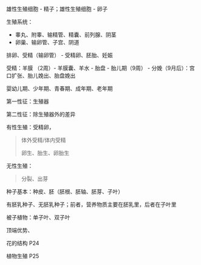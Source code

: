 雄性生殖细胞 - 精子；雄性生殖细胞 - 卵子    

生殖系统：  

- 睾丸、附睾、输精管、精囊、前列腺、阴茎  
- 卵巢、输卵管、子宫、阴道  

排卵、受精（输卵管） - 受精卵、胚胎、妊娠  

受精：羊膜 （2周）- 羊膜囊、羊水 - 胎盘 - 胎儿期（9周） - 分娩（9月后）：宫口扩张、胎儿娩出、胎盘娩出  

婴幼儿期、少年期、青春期、成年期、老年期  

第一性征：生殖器

第二性征：除生殖器外的差异

有性生殖：受精卵，

>  体外受精/体内受精    
> 
> 卵生、胎生、卵胎生  

无性生殖：  

> 分裂、出芽  

种子基本：种皮、胚（胚根、胚轴、胚芽、子叶）  

有胚乳种子、无胚乳种子；前者，营养物质主要在胚乳里，后者在子叶里      

被子植物：单子叶、双子叶    

顶端优势、

花的结构 P24  

植物生殖 P25  
